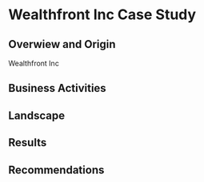# Wealthfront Inc Case Study

## Overwiew and Origin
Wealthfront Inc





## Business Activities





## Landscape




## Results




## Recommendations